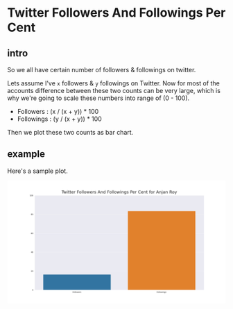 # Twitter Followers And Followings Per Cent

## intro

So we all have certain number of followers & followings on twitter. 

Lets assume I've `x` followers & `y` followings on Twitter. Now for most of the accounts difference between these two counts can be very large, which is why we're going to scale these numbers into range of (0 - 100).

- Followers : (x / (x + y)) * 100
- Followings : (y / (x + y)) * 100

Then we plot these two counts as bar chart.

## example

Here's a sample plot.

![twitterFollowersAndFollowingsPerCent](../plots/twitterFollowersAndFollowingsPerCentForAnjan_Roy.png)
